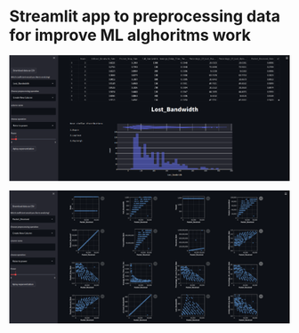# Streamlit app to preprocessing data for improve ML alghoritms work

![alt text](https://github.com/Zielony20/InteligentMachineLearningStreamlit/blob/main/images/screen2.png?raw=true)


![alt text](https://github.com/Zielony20/InteligentMachineLearningStreamlit/blob/main/images/screen1.png?raw=true)
